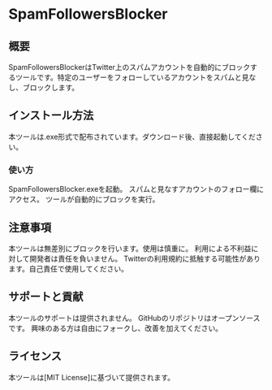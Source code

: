 # SpamFollowersBlocker
## 概要
SpamFollowersBlockerはTwitter上のスパムアカウントを自動的にブロックするツールです。特定のユーザーをフォローしているアカウントをスパムと見なし、ブロックします。

## インストール方法
本ツールは.exe形式で配布されています。ダウンロード後、直接起動してください。

### 使い方
SpamFollowersBlocker.exeを起動。
スパムと見なすアカウントのフォロー欄にアクセス。
ツールが自動的にブロックを実行。

## 注意事項
本ツールは無差別にブロックを行います。使用は慎重に。
利用による不利益に対して開発者は責任を負いません。
Twitterの利用規約に抵触する可能性があります。自己責任で使用してください。

## サポートと貢献
本ツールのサポートは提供されません。
GitHubのリポジトリはオープンソースです。
興味のある方は自由にフォークし、改善を加えてください。

## ライセンス
本ツールは[MIT License]に基づいて提供されます。
